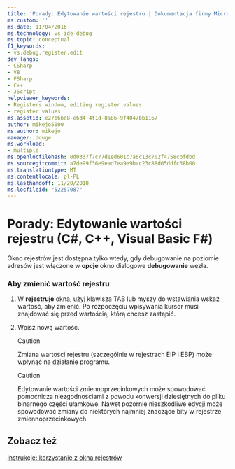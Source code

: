 ```yaml
---
title: 'Porady: Edytowanie wartości rejestru | Dokumentacja firmy Microsoft'
ms.custom: ''
ms.date: 11/04/2016
ms.technology: vs-ide-debug
ms.topic: conceptual
f1_keywords:
- vs.debug.register.edit
dev_langs:
- CSharp
- VB
- FSharp
- C++
- JScript
helpviewer_keywords:
- Registers window, editing register values
- register values
ms.assetid: e27b6bd8-e6d4-4f1d-8a86-9f4047bb1167
author: mikejo5000
ms.author: mikejo
manager: douge
ms.workload:
- multiple
ms.openlocfilehash: 0d0337f7c77d1ed601c7a6c13c702f4758cbfdbd
ms.sourcegitcommit: a7de99f36e9ead7ea9e9bac23c88d05ddfc38b00
ms.translationtype: MT
ms.contentlocale: pl-PL
ms.lasthandoff: 11/20/2018
ms.locfileid: "52257087"
---
```

# <a name="how-to-edit-a-register-value-c-c-visual-basic-f"></a>Porady: Edytowanie wartości rejestru (C#, C++, Visual Basic F#)

Okno rejestrów jest dostępna tylko wtedy, gdy debugowanie na poziomie adresów jest włączone w **opcje** okno dialogowe **debugowanie** węzła.  
  
### <a name="to-change-the-value-of-a-register"></a>Aby zmienić wartość rejestru  
  
1.  W **rejestruje** okna, użyj klawisza TAB lub myszy do wstawiania wskaż wartość, aby zmienić. Po rozpoczęciu wpisywania kursor musi znajdować się przed wartością, którą chcesz zastąpić.  
  
2.  Wpisz nową wartość.  
  
    > [!CAUTION]
    >  Zmiana wartości rejestru (szczególnie w rejestrach EIP i EBP) może wpłynąć na działanie programu.  
  
    > [!CAUTION]
    >  Edytowanie wartości zmiennoprzecinkowych może spowodować pomocnicza niezgodnościami z powodu konwersji dziesiętnych do pliku binarnego części ułamkowe. Nawet pozornie nieszkodliwe edycji może spowodować zmiany do niektórych najmniej znaczące bity w rejestrze zmiennoprzecinkowych.  
  
## <a name="see-also"></a>Zobacz też  
 [Instrukcje: korzystanie z okna rejestrów](../debugger/how-to-use-the-registers-window.md)